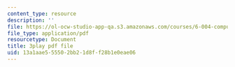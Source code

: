 ```yaml
---
content_type: resource
description: ''
file: https://ol-ocw-studio-app-qa.s3.amazonaws.com/courses/6-004-computation-structures-spring-2017/13a1aae555502bb21d8ff28b1e0eae06_wPwWtFMkxLo.pdf
file_type: application/pdf
resourcetype: Document
title: 3play pdf file
uid: 13a1aae5-5550-2bb2-1d8f-f28b1e0eae06
---
```

